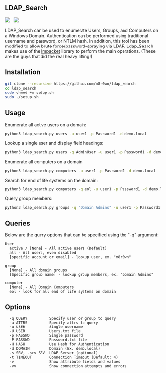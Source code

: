 ## LDAP_Search

![](https://img.shields.io/badge/Python-3.6+-blue.svg)&nbsp;&nbsp;
![](https://img.shields.io/badge/License-GPL%203.0-green.svg)

LDAP_Search can be used to enumerate Users, Groups, and Computers on a Windows Domain. Authentication can be performed using traditional username and password, or NTLM hash. In addition, this tool has been modified to allow brute force/password-spraying via LDAP. Ldap_Search makes use of the [Impacket](https://github.com/SecureAuthCorp/impacket/) library to perform the main operations. (These are the guys that did the real heavy lifting!)

## Installation
```bash
git clone --recursive https://github.com/m8r0wn/ldap_search
cd ldap_search
sudo chmod +x setup.sh
sudo ./setup.sh
```

## Usage

Enumerate all active users on a domain:
```bash
python3 ldap_search.py users -u user1 -p Password1 -d demo.local
```

Lookup a single user and display field headings:
```bash
python3 ldap_search.py users -q AdminUser -u user1 -p Password1 -d demo.local
```

Enumerate all computers on a domain:
```bash
python3 ldap_search.py computers -u user1 -p Password1 -d demo.local
```

Search for end of life systems on the domain:
```bash
python3 ldap_search.py computers -q eol -u user1 -p Password1 -d demo.local -s DC01.demo.local
```

Query group members:
```bash
python3 ldap_search.py groups -q "Domain Admins" -u user1 -p Password1 -d demo.local
```

## Queries
Below are the query options that can be specified using the "-q" argument:
```
User
  active / [None] - All active users (Default)
  all - All users, even disabled
  [specific account or email] - lookup user, ex. "m8r0wn"
  
group
  [None] - All domain groups
  [Specific group name] - lookup group members, ex. "Domain Admins"
 
computer
  [None] - All Domain Computers
  eol - look for all end of life systems on domain
```

## Options
```
  -q QUERY          Specify user or group to query
  -a ATTRS          Specify attrs to query
  -u USER           Single username
  -U USER           Users.txt file
  -p PASSWD         Single password
  -P PASSWD         Password.txt file
  -H HASH           Use Hash for Authentication
  -d DOMAIN         Domain (Ex. demo.local)
  -s SRV, -srv SRV  LDAP Server (optional)
  -t TIMEOUT        Connection Timeout (Default: 4)
  -v                Show attribute fields and values
  -vv               Show connection attempts and errors
```
